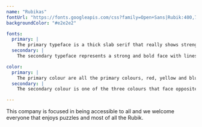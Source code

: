 ```yaml
---
name: "Rubikas"
fontUrl: "https://fonts.googleapis.com/css?family=Open+Sans|Rubik:400,700,900"
backgroundColor: "#e2e2e2"

fonts:
  primary: |
    The primary typeface is a thick slab serif that really shows strength and roundness over our domain.
  secondary: |
    The secondary typeface represents a strong and bold face with lines that shows stability to fully express the openess and the inviting nature of our company.

color:
  primary: |
    The primary colour are all the primary colours, red, yellow and blue. Use them for buttons, and main button for more information buttons, for purchase and filter buttons, and also use them for sections.
  secondary: |
    The secondary colour is one of the three colours that face opposite of the primary colour found on the cube and are used throughout the web. Use them for headers, footers and emphasis.

---
```


This company is focused in being accessible to all and we welcome everyone that enjoys puzzles and most of all the Rubik.
